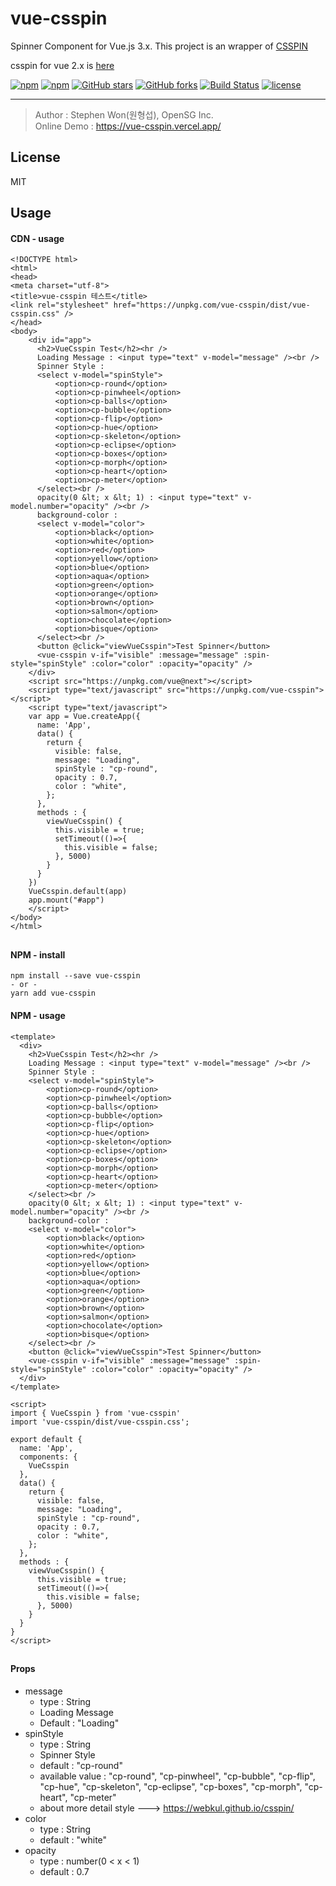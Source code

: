 # vue-csspin
Spinner Component for Vue.js 3.x.
This project is an wrapper of [CSSPIN](https://www.npmjs.com/package/csspin)

csspin for vue 2.x is [here](https://github.com/stepanowon/vue2-csspin)

[![npm](https://img.shields.io/npm/v/vue-csspin.svg )](https://www.npmjs.com/package/vue-csspin)
[![npm](https://img.shields.io/npm/dm/vue-csspin.svg)](https://www.npmjs.com/package/vue-csspin)
[![GitHub stars](https://img.shields.io/github/stars/stepanowon/vue-csspin.svg?style=social&label=Stars&style=for-the-badge)](https://github.com/stepanowon/vue-csspin/stargazers)
[![GitHub forks](https://img.shields.io/github/forks/stepanowon/vue-csspin.svg?style=social&label=Fork&style=for-the-badge)](https://github.com/stepanowon/vue-csspin/network)
[![Build Status](https://travis-ci.org/stepanowon/vue-csspin.svg?branch=master)](https://travis-ci.org/stepanowon/vue-csspin)
[![license](https://img.shields.io/github/license/mashape/apistatus.svg)]()

------------

> Author : Stephen Won(원형섭), OpenSG Inc.        
> Online Demo : https://vue-csspin.vercel.app/

## License
MIT 
## Usage  

#### CDN - usage
~~~
<!DOCTYPE html>
<html>
<head>
<meta charset="utf-8">
<title>vue-csspin 테스트</title>
<link rel="stylesheet" href="https://unpkg.com/vue-csspin/dist/vue-csspin.css" />
</head>
<body>
    <div id="app">
      <h2>VueCsspin Test</h2><hr />
      Loading Message : <input type="text" v-model="message" /><br />
      Spinner Style : 
      <select v-model="spinStyle">
          <option>cp-round</option>
          <option>cp-pinwheel</option>
          <option>cp-balls</option>
          <option>cp-bubble</option>
          <option>cp-flip</option>
          <option>cp-hue</option>
          <option>cp-skeleton</option>
          <option>cp-eclipse</option>
          <option>cp-boxes</option>
          <option>cp-morph</option>
          <option>cp-heart</option>
          <option>cp-meter</option>
      </select><br />
      opacity(0 &lt; x &lt; 1) : <input type="text" v-model.number="opacity" /><br />
      background-color : 
      <select v-model="color">
          <option>black</option>
          <option>white</option>
          <option>red</option>
          <option>yellow</option>
          <option>blue</option>
          <option>aqua</option>
          <option>green</option>
          <option>orange</option>
          <option>brown</option>
          <option>salmon</option>
          <option>chocolate</option>
          <option>bisque</option>
      </select><br />
      <button @click="viewVueCsspin">Test Spinner</button>
      <vue-csspin v-if="visible" :message="message" :spin-style="spinStyle" :color="color" :opacity="opacity" />
    </div>
    <script src="https://unpkg.com/vue@next"></script>
    <script type="text/javascript" src="https://unpkg.com/vue-csspin"></script>
    <script type="text/javascript">
    var app = Vue.createApp({
      name: 'App',
      data() {
        return { 
          visible: false,
          message: "Loading",
          spinStyle : "cp-round",
          opacity : 0.7,
          color : "white",
        };
      },
      methods : {
        viewVueCsspin() {
          this.visible = true;
          setTimeout(()=>{
            this.visible = false;
          }, 5000)
        }
      }
    })
    VueCsspin.default(app)
    app.mount("#app")
    </script>
</body>
</html>
~~~
##

#### NPM - install
~~~
npm install --save vue-csspin
- or -
yarn add vue-csspin
~~~

#### NPM - usage
~~~
<template>
  <div>
    <h2>VueCsspin Test</h2><hr />
    Loading Message : <input type="text" v-model="message" /><br />
    Spinner Style : 
    <select v-model="spinStyle">
        <option>cp-round</option>
        <option>cp-pinwheel</option>
        <option>cp-balls</option>
        <option>cp-bubble</option>
        <option>cp-flip</option>
        <option>cp-hue</option>
        <option>cp-skeleton</option>
        <option>cp-eclipse</option>
        <option>cp-boxes</option>
        <option>cp-morph</option>
        <option>cp-heart</option>
        <option>cp-meter</option>
    </select><br />
    opacity(0 &lt; x &lt; 1) : <input type="text" v-model.number="opacity" /><br />
    background-color : 
    <select v-model="color">
        <option>black</option>
        <option>white</option>
        <option>red</option>
        <option>yellow</option>
        <option>blue</option>
        <option>aqua</option>
        <option>green</option>
        <option>orange</option>
        <option>brown</option>
        <option>salmon</option>
        <option>chocolate</option>
        <option>bisque</option>
    </select><br />
    <button @click="viewVueCsspin">Test Spinner</button>
    <vue-csspin v-if="visible" :message="message" :spin-style="spinStyle" :color="color" :opacity="opacity" />
  </div>
</template>

<script>
import { VueCsspin } from 'vue-csspin'
import 'vue-csspin/dist/vue-csspin.css';

export default {
  name: 'App',
  components: {
    VueCsspin
  },
  data() {
    return { 
      visible: false,
      message: "Loading",
      spinStyle : "cp-round",
      opacity : 0.7,
      color : "white",
    };
  },
  methods : {
    viewVueCsspin() {
      this.visible = true;
      setTimeout(()=>{
        this.visible = false;
      }, 5000)
    }
  }
}
</script>
~~~
##
#### Props
   * message
      - type : String
      - Loading Message
      - Default : "Loading" 
   * spinStyle 
     - type : String
     - Spinner Style
     - default : "cp-round"
     - available value : "cp-round", "cp-pinwheel", "cp-bubble", "cp-flip", "cp-hue", "cp-skeleton", "cp-eclipse", "cp-boxes", "cp-morph", "cp-heart", "cp-meter"
     - about more detail style ---> https://webkul.github.io/csspin/
   * color
     - type : String
     - default : "white"
   * opacity
     - type : number(0 < x < 1)
     - default : 0.7

